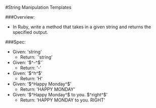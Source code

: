 #String Manipulation Templates

###Overview:
* In Ruby, write a method that takes in a given string and returns the specified output.

###Spec:
* Given: 'string'
	* Return: `'string'
* Given: '$^-^$'`
	* Return: '-'
* Given: '$^h^$'
	* Return: 'H'
* Given: '$^Happy Monday^$'
	* Return: 'HAPPY MONDAY'
* Given: '$^Happy Monday^$ to you. $^right^$'
	* Return: 'HAPPY MONDAY to you. RIGHT'

	